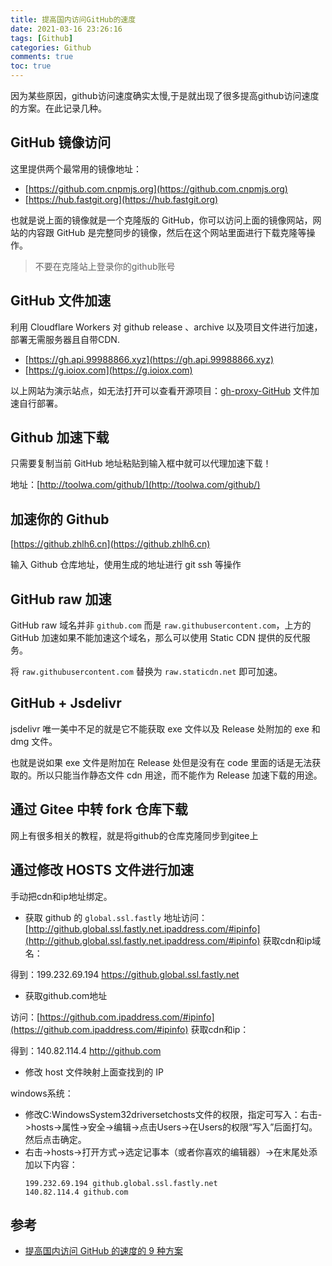 ```yaml
---
title: 提高国内访问GitHub的速度
date: 2021-03-16 23:26:16
tags: [Github]
categories: Github
comments: true
toc: true
---
```


因为某些原因，github访问速度确实太慢,于是就出现了很多提高github访问速度的方案。在此记录几种。

## GitHub 镜像访问

这里提供两个最常用的镜像地址：

- [https://github.com.cnpmjs.org](https://github.com.cnpmjs.org)
- [https://hub.fastgit.org](https://hub.fastgit.org)

也就是说上面的镜像就是一个克隆版的 GitHub，你可以访问上面的镜像网站，网站的内容跟 GitHub 是完整同步的镜像，然后在这个网站里面进行下载克隆等操作。

> 不要在克隆站上登录你的github账号

## GitHub 文件加速
利用 Cloudflare Workers 对 github release 、archive 以及项目文件进行加速，部署无需服务器且自带CDN.

- [https://gh.api.99988866.xyz](https://gh.api.99988866.xyz)
- [https://g.ioiox.com](https://g.ioiox.com)

以上网站为演示站点，如无法打开可以查看开源项目：[gh-proxy-GitHub](https://hunsh.net/archives/23/) 文件加速自行部署。

## Github 加速下载
只需要复制当前 GitHub 地址粘贴到输入框中就可以代理加速下载！

地址：[http://toolwa.com/github/](http://toolwa.com/github/)

## 加速你的 Github

[https://github.zhlh6.cn](https://github.zhlh6.cn)

输入 Github 仓库地址，使用生成的地址进行 git ssh 等操作


## GitHub raw 加速
GitHub raw 域名并非 `github.com` 而是 `raw.githubusercontent.com`，上方的 GitHub 加速如果不能加速这个域名，那么可以使用 Static CDN 提供的反代服务。

将 `raw.githubusercontent.com` 替换为 `raw.staticdn.net` 即可加速。

## GitHub + Jsdelivr
jsdelivr 唯一美中不足的就是它不能获取 exe 文件以及 Release 处附加的 exe 和 dmg 文件。

也就是说如果 exe 文件是附加在 Release 处但是没有在 code 里面的话是无法获取的。所以只能当作静态文件 cdn 用途，而不能作为 Release 加速下载的用途。

## 通过 Gitee 中转 fork 仓库下载
网上有很多相关的教程，就是将github的仓库克隆同步到gitee上

## 通过修改 HOSTS 文件进行加速
手动把cdn和ip地址绑定。

- 获取 github 的 `global.ssl.fastly` 地址访问：[http://github.global.ssl.fastly.net.ipaddress.com/#ipinfo](http://github.global.ssl.fastly.net.ipaddress.com/#ipinfo) 获取cdn和ip域名：

得到：199.232.69.194 https://github.global.ssl.fastly.net

- 获取github.com地址

访问：[https://github.com.ipaddress.com/#ipinfo](https://github.com.ipaddress.com/#ipinfo) 获取cdn和ip：

得到：140.82.114.4 http://github.com

- 修改 host 文件映射上面查找到的 IP

windows系统：

  - 修改C:WindowsSystem32driversetchosts文件的权限，指定可写入：右击->hosts->属性->安全->编辑->点击Users->在Users的权限“写入”后面打勾。然后点击确定。
  - 右击->hosts->打开方式->选定记事本（或者你喜欢的编辑器）->在末尾处添加以下内容：
    ``` 
    199.232.69.194 github.global.ssl.fastly.net
    140.82.114.4 github.com
    ```

## 参考

- [提高国内访问 GitHub 的速度的 9 种方案](https://mp.weixin.qq.com/s/xc7wvTDcM4kTS_qILIlg2w)
